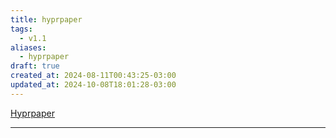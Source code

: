 ```yaml
---
title: hyprpaper
tags:
  - v1.1
aliases:
  - hyprpaper
draft: true
created_at: 2024-08-11T00:43:25-03:00
updated_at: 2024-10-08T18:01:28-03:00
---
```


[Hyprpaper](https://github.com/hyprwm/hyprpaper)

---

